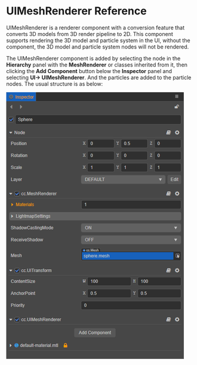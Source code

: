 # UIMeshRenderer Reference

UIMeshRenderer is a renderer component with a conversion feature that converts 3D models from 3D render pipeline to 2D. This component supports rendering the 3D model and particle system in the UI, without the component, the 3D model and particle system nodes will not be rendered.

The UIMeshRenderer component is added by selecting the node in the __Hierarchy__ panel with the __MeshRenderer__ or classes inherited from it, then clicking the __Add Component__ button below the __Inspector__ panel and selecting __UI-> UIMeshRenderer__. And the particles are added to the particle nodes. The usual structure is as below:

![ui-model-hierachy](uimodel/ui-model-hierarchy.png)
